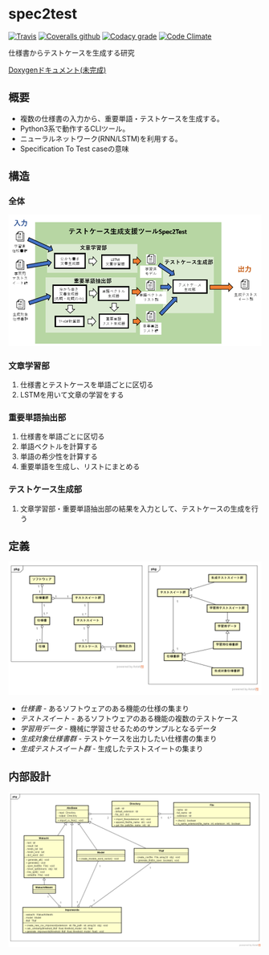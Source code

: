 # spec2test

[![Travis](https://img.shields.io/travis/korosuke613/spec2test/master.svg?style=flat-square)](https://travis-ci.org/korosuke613/spec2test) [![Coveralls github](https://img.shields.io/coveralls/korosuke613/spec2test/master.svg?style=flat-square)](https://coveralls.io/github/korosuke613/spec2test)
 [![Codacy grade](https://img.shields.io/codacy/grade/a834a52e92cb45a294c31d32c5fd3267.svg?style=flat-square)](https://www.codacy.com/app/korosuke613613/spec2test/dashboard) [![Code Climate](https://img.shields.io/codeclimate/maintainability/korosuke613/spec2test.svg?style=flat-square)](https://codeclimate.com/github/korosuke613/spec2test)

仕様書からテストケースを生成する研究

[Doxygenドキュメント(未完成)](https://korosuke613.github.io/spec2test/)

## 概要
* 複数の仕様書の入力から、重要単語・テストケースを生成する。
* Python3系で動作するCLIツール。
* ニューラルネットワーク(RNN/LSTM)を利用する。
* Specification To Test caseの意味


## 構造

### 全体

![全体図](images/全体図.png)

### 文章学習部
1. 仕様書とテストケースを単語ごとに区切る
2. LSTMを用いて文章の学習をする


### 重要単語抽出部
1. 仕様書を単語ごとに区切る
2. 単語ベクトルを計算する
3. 単語の希少性を計算する
4. 重要単語を生成し、リストにまとめる


### テストケース生成部
1. 文章学習部・重要単語抽出部の結果を入力として、テストケースの生成を行う


## 定義
![クラス図](images/定義クラス図.PNG)

* *仕様書* - あるソフトウェアのある機能の仕様の集まり
* *テストスイート* - あるソフトウェアのある機能の複数のテストケース
* *学習用データ* - 機械に学習させるためのサンプルとなるデータ
* *生成対象仕様書群* - テストケースを出力したい仕様書の集まり
* *生成テストスイート群* - 生成したテストスイートの集まり

## 内部設計
![クラス図](images/Spec2testクラス図.png)
